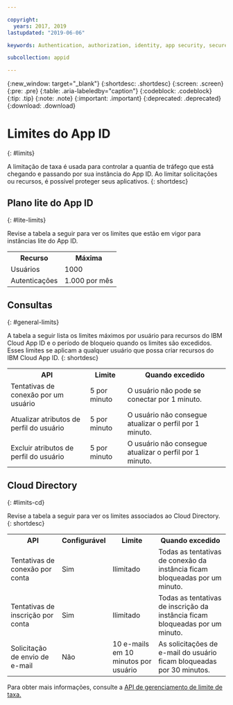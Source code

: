 ```yaml
---

copyright:
  years: 2017, 2019
lastupdated: "2019-06-06"

keywords: Authentication, authorization, identity, app security, secure, rates, cloud directory, rate limit, attempts

subcollection: appid

---
```


{:new_window: target="_blank"}
{:shortdesc: .shortdesc}
{:screen: .screen}
{:pre: .pre}
{:table: .aria-labeledby="caption"}
{:codeblock: .codeblock}
{:tip: .tip}
{:note: .note}
{:important: .important}
{:deprecated: .deprecated}
{:download: .download}


# Limites do App ID
{: #limits}

A limitação de taxa é usada para controlar a quantia de tráfego que está chegando e passando por sua instância do App ID. Ao limitar solicitações ou recursos, é possível proteger seus aplicativos.
{: shortdesc}

## Plano lite do App ID 
{: #lite-limits}

Revise a tabela a seguir para ver os limites que estão em vigor para instâncias lite do App ID. 

<table>
    <tr>
        <th>Recurso</th>
        <th>Máxima</th>
    </tr>
    <tr>
        <td>Usuários</td>
        <td>1000</td>
    </tr>
    <tr>
        <td>Autenticações</td>
        <td>1.000 por mês</td>
    </tr>
</table>

## Consultas
{: #general-limits}

A tabela a seguir lista os limites máximos por usuário para recursos do IBM Cloud App ID e o período de bloqueio quando os limites são excedidos. Esses limites se aplicam a qualquer usuário que possa criar recursos do IBM Cloud App ID.
{: shortdesc}

<table>
    <tr>
        <th>API</th>
        <th>Limite</th>
        <th>Quando excedido</th>
    </tr>
    <tr>
        <td>Tentativas de conexão por um usuário</td>
        <td>5 por minuto</td>
        <td>O usuário não pode se conectar por 1 minuto.</td>
    </tr>
    <tr>
        <td>Atualizar atributos de perfil do usuário</td>
        <td>5 por minuto</td>
        <td>O usuário não consegue atualizar o perfil por 1 minuto.</td>
    </tr>
        <td>Excluir atributos de perfil do usuário</td>
        <td>5 por minuto</td>
        <td>O usuário não consegue atualizar o perfil por 1 minuto.</td>
    </tr>
</table>



## Cloud Directory
{: #limits-cd}

Revise a tabela a seguir para ver os limites associados ao Cloud Directory.
{: shortdesc}

<table>
    <tr>
        <th>API</th>
        <th>Configurável</th>
        <th>Limite</th>
        <th>Quando excedido</th>
    </tr>
    <tr>
        <td>Tentativas de conexão por conta</td>
        <td>Sim</td>
        <td>Ilimitado</td>
        <td>Todas as tentativas de conexão da instância ficam bloqueadas por um minuto.</td>
    </tr>
    <tr>
        <td>Tentativas de inscrição por conta</td>
        <td>Sim</td>
        <td>Ilimitado</td>
        <td>Todas as tentativas de inscrição da instância ficam bloqueadas por um minuto.</td>
    </tr>
    <tr>
        <td>Solicitação de envio de e-mail</td>
        <td>Não</td>
        <td>10 e-mails em 10 minutos por usuário</td>
        <td>As solicitações de e-mail do usuário ficam bloqueadas por 30 minutos.</td>
    </tr>
</table>

Para obter mais informações, consulte a <a href="https://us-south.appid.cloud.ibm.com/swagger-ui/#/Management%20API%20-%20Config/mgmt.updateRateLimitConfig" target="_blank">API de gerenciamento de limite de taxa.</a>
